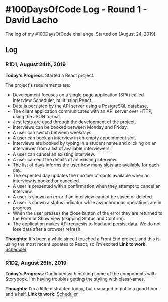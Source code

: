 # #100DaysOfCode Log - Round 1 - David Lacho

The log of my #100DaysOfCode challenge. Started on [August 24, 2019].

## Log

### R1D1, August 24th, 2019

**Today's Progress**: Started a React project.

The project's requirements are:
- Development focuses on a single page application (SPA) called Interview Scheduler, built using React.
- Data is persisted by the API server using a PostgreSQL database.
- The client application communicates with an API server over HTTP, using the JSON format.
- Jest tests are used through the development of the project.
- Interviews can be booked between Monday and Friday.
- A user can switch between weekdays.
- A user can book an interview in an empty appointment slot.
- Interviews are booked by typing in a student name and clicking on an interviewer from a list of available interviewers.
- A user can cancel an existing interview.
- A user can edit the details of an existing interview.
- The list of days informs the user how many slots are available for each day.
- The expected day updates the number of spots available when an interview is booked or canceled.
- A user is presented with a confirmation when they attempt to cancel an interview.
- A user is shown an error if an interview cannot be saved or deleted.
- A user is shown a status indicator while asynchronous operations are in progress.
- When the user presses the close button of the error they are returned to the Form or Show view (skipping Status and Confirm).
- The application makes API requests to load and persist data. We do not lose data after a browser refresh.

**Thoughts:** It's been a while since I touched a Front End project, and this is using the most recent updates to React, so I'm excited
**Link to work:** [Scheduler](https://github.com/fiveache/scheduler)

### R1D2, August 25th, 2019

**Today's Progress**: Continued with making some of the components with Storybook. I'm having troubles getting the styling with classNames.

**Thoughts:** I'm a little distracted today, but managed to put in a good hour and a half.
**Link to work:** [Scheduler](https://github.com/fiveache/scheduler)
